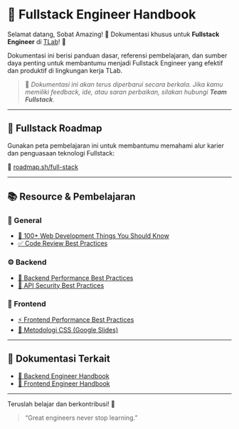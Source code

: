 # 📗 Fullstack Engineer Handbook

Selamat datang, Sobat Amazing! 👋
Dokumentasi khusus untuk **Fullstack Engineer** di [TLab](https://tlab.co.id/)! 🎉

Dokumentasi ini berisi panduan dasar, referensi pembelajaran, dan sumber daya penting untuk membantumu menjadi Fullstack Engineer yang efektif dan produktif di lingkungan kerja TLab.

> 📌 *Dokumentasi ini akan terus diperbarui secara berkala. Jika kamu memiliki feedback, ide, atau saran perbaikan, silakan hubungi **Team Fullstack**.*

---

## 🧭 Fullstack Roadmap

Gunakan peta pembelajaran ini untuk membantumu memahami alur karier dan penguasaan teknologi Fullstack:

🔗 [roadmap.sh/full-stack](https://roadmap.sh/full-stack)

---

## 📚 Resource & Pembelajaran

### 📘 General

* [🎥 100+ Web Development Things You Should Know](https://youtu.be/erEgovG9WBs?si=WPCSPyNUAZSrNwmd)
* [✅ Code Review Best Practices](https://roadmap.sh/best-practices/code-review)

### ⚙️ Backend

* [🚀 Backend Performance Best Practices](https://roadmap.sh/best-practices/backend-performance)
* [🔐 API Security Best Practices](https://roadmap.sh/best-practices/api-security)

### 🎨 Frontend

* [⚡ Frontend Performance Best Practices](https://roadmap.sh/best-practices/frontend-performance)
* [🎨 Metodologi CSS (Google Slides)](https://docs.google.com/presentation/d/1-qKMeKUKqUEsJE3onUYg7HXuimBFDkOWaEs9FAavups/edit#slide=id.g7c763257d0_0_0)

---

## 📂 Dokumentasi Terkait

* [📄 Backend Engineer Handbook](../backend.md)
* [📄 Frontend Engineer Handbook](../frontend.md)

---

Teruslah belajar dan berkontribusi! 🚀

> “Great engineers never stop learning.”
